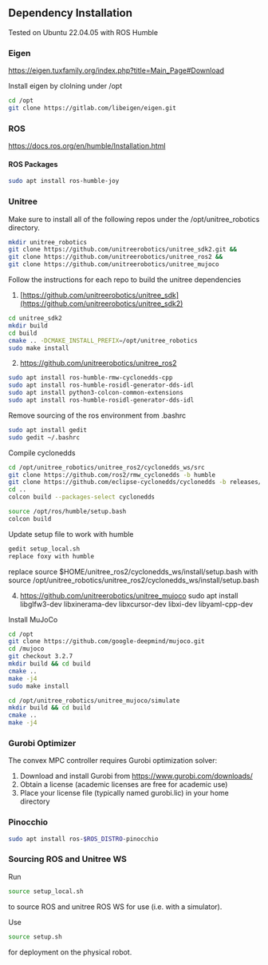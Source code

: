 


## Dependency Installation
Tested on Ubuntu 22.04.05 with ROS Humble



### Eigen
https://eigen.tuxfamily.org/index.php?title=Main_Page#Download

Install eigen by clolning under /opt

```bash
cd /opt
git clone https://gitlab.com/libeigen/eigen.git
```

### ROS
https://docs.ros.org/en/humble/Installation.html

#### ROS Packages
```bash
sudo apt install ros-humble-joy
```

### Unitree
Make sure to install all of the following repos under the /opt/unitree_robotics directory.

```bash
mkdir unitree_robotics
git clone https://github.com/unitreerobotics/unitree_sdk2.git &&
git clone https://github.com/unitreerobotics/unitree_ros2 && 
git clone https://github.com/unitreerobotics/unitree_mujoco
```

Follow the instructions for each repo to build the unitree dependencies
1. [https://github.com/unitreerobotics/unitree_sdk](https://github.com/unitreerobotics/unitree_sdk2)

```bash
cd unitree_sdk2
mkdir build
cd build
cmake .. -DCMAKE_INSTALL_PREFIX=/opt/unitree_robotics
sudo make install
```

2. https://github.com/unitreerobotics/unitree_ros2
```bash
sudo apt install ros-humble-rmw-cyclonedds-cpp
sudo apt install ros-humble-rosidl-generator-dds-idl
sudo apt install python3-colcon-common-extensions
sudo apt install ros-humble-rosidl-generator-dds-idl
```


Remove sourcing of the ros environment from .bashrc
```bash
sudo apt install gedit
sudo gedit ~/.bashrc
```

Compile cyclonedds
```bash
cd /opt/unitree_robotics/unitree_ros2/cyclonedds_ws/src
git clone https://github.com/ros2/rmw_cyclonedds -b humble
git clone https://github.com/eclipse-cyclonedds/cyclonedds -b releases/0.10.x 
cd ..
colcon build --packages-select cyclonedds
```

```bash
source /opt/ros/humble/setup.bash 
colcon build
```

Update setup file to work with humble
```bash
gedit setup_local.sh
replace foxy with humble
```
replace source $HOME/unitree_ros2/cyclonedds_ws/install/setup.bash with source /opt/unitree_robotics/unitree_ros2/cyclonedds_ws/install/setup.bash

4. https://github.com/unitreerobotics/unitree_mujoco
sudo apt install libglfw3-dev libxinerama-dev libxcursor-dev libxi-dev libyaml-cpp-dev

Install MuJoCo
```bash
cd /opt
git clone https://github.com/google-deepmind/mujoco.git
cd /mujoco
git checkout 3.2.7
mkdir build && cd build
cmake ..
make -j4
sudo make install
```
```bash
cd /opt/unitree_robotics/unitree_mujoco/simulate
mkdir build && cd build
cmake ..
make -j4
```

### Gurobi Optimizer
The convex MPC controller requires Gurobi optimization solver:

1. Download and install Gurobi from https://www.gurobi.com/downloads/
2. Obtain a license (academic licenses are free for academic use)
3. Place your license file (typically named gurobi.lic) in your home directory
<!-- 4. Set the environment variable before running:
   ```bash
   export GRB_LICENSE_FILE="/home/daniel/gurobi.lic"
   ```
5. For persistent setup, add to your .bashrc:
   ```bash
   echo 'export GRB_LICENSE_FILE="/home/daniel/gurobi.lic"' >> ~/.bashrc
   source ~/.bashrc
   ``` -->

### Pinocchio
```bash
sudo apt install ros-$ROS_DISTRO-pinocchio
```

### Sourcing ROS and Unitree WS
Run
```bash
source setup_local.sh
```
to source ROS and unitree ROS WS for use (i.e. with a simulator). 

Use 
```bash
source setup.sh
```
for deployment on the physical robot.
